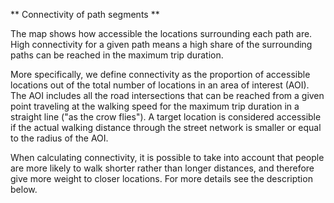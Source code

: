** Connectivity of path segments **

The map shows how accessible the locations surrounding each path are. High connectivity for a given path means a high share of the surrounding paths can be reached in the maximum trip duration.

More specifically, we define connectivity as the proportion of accessible locations out of the total number of locations in an area of interest (AOI). The AOI includes all the road intersections that can be reached from a given point traveling at the walking speed for the maximum trip duration in a straight line ("as the crow flies"). A target location is considered accessible if the actual walking distance through the street network is smaller or equal to the radius of the AOI.

When calculating connectivity, it is possible to take into account that people are more likely to walk shorter rather than longer distances, and therefore give more weight to closer locations. For more details see the description below.


